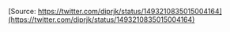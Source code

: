 [Source: https://twitter.com/diprjk/status/1493210835015004164](https://twitter.com/diprjk/status/1493210835015004164)